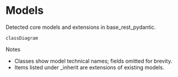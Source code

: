 # Models

Detected core models and extensions in base_rest_pydantic.

```mermaid
classDiagram
```

Notes
- Classes show model technical names; fields omitted for brevity.
- Items listed under _inherit are extensions of existing models.
